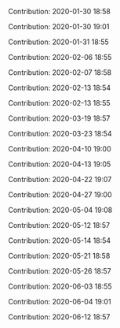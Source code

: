 Contribution: 2020-01-30 18:58

Contribution: 2020-01-30 19:01

Contribution: 2020-01-31 18:55

Contribution: 2020-02-06 18:55

Contribution: 2020-02-07 18:58

Contribution: 2020-02-13 18:54

Contribution: 2020-02-13 18:55

Contribution: 2020-03-19 18:57

Contribution: 2020-03-23 18:54

Contribution: 2020-04-10 19:00

Contribution: 2020-04-13 19:05

Contribution: 2020-04-22 19:07

Contribution: 2020-04-27 19:00

Contribution: 2020-05-04 19:08

Contribution: 2020-05-12 18:57

Contribution: 2020-05-14 18:54

Contribution: 2020-05-21 18:58

Contribution: 2020-05-26 18:57

Contribution: 2020-06-03 18:55

Contribution: 2020-06-04 19:01

Contribution: 2020-06-12 18:57

